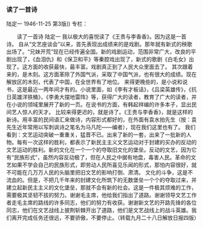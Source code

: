 ### 读了一首诗
陆定一
1946-11-25
第3版()
专栏：

　　读了一首诗
    陆定一
    我以极大的喜悦读了《王贵与李香香》。因为这是一首诗。
    自从“文艺座谈会”以来，首先表现出成绩来的是戏剧。那年就有新式的秧歌出场了。“兄妹开荒”现在已经传遍全国。新的戏剧运动，范围非常广大，改良的平剧出现了，《血泪仇》和《保卫和平》等秦腔戏出现了，新式的歌剧《白毛女》出现了。这方面的收获最快，最丰富。戏剧真正到了人民大众里面去了。
    其次跟着来的，是木刻。这方面革除了外国气派，采取了中国气派，也有很大的成绩。现在解放区的木刻，代表了中国，在全世界有了地位。
    来得更晚些的，是小说和说书，这是最近一两年间才有的。小说里面，如《李有才板话》，《吕梁英雄传》，《抗日英雄洋铁桶》，《李勇大摆地雷阵》等，获得广大的读者，教育了广大的读者，并在小说的领域里展开了新的一页。在说书的方面，有韩起祥编的许多本子，显出民间艺人惊人的天才。
    比较来得更迟的，就是诗了。《王贵与李香香》，就是这样的新诗。用丰富的民间语汇来做诗，内容形式都好的，在外面有袁水拍先生（按：袁先生近年常用以写刺讽诗之笔名为马凡陀——编者），现在我们这里也有了。
    我们看到：文艺运动突破一重重关，猛晋不已。出来了新的一套，出来了一批新的人物。每有一次这样的胜利，都表示了新民主主义文艺运动对于封建的买办的反动的文艺运动的胜利。新的文化在一个一个的夺取旧文化的堡垒。反动的文艺，因为它有“民族形式”，虽然内容反动极了，但在人民之中据有地盘，毒害人民。革命的文艺如果不学会自己的民族形式，即劳动人民所喜见乐闻的形式，那怕内容很好，就不可能在几万万人民的头脑里把旧文艺的影响打倒、肃清。
    文化的斗争，这是不流血的。但是，不把几千年来的封建文化所筑下的无数堡垒一个个的夺取过来，并建立起新民主主义的文化堡垒，那就不会有新的社会。这是一件极其烦难的工作，需要极其坚韧不拔的努力。谢谢毛主席，他给我们指出了道路。谢谢领导文艺工作者走毛主席的路线的许多同志，他们的努力有收获。谢谢新文艺的开路先锋的各位同志，他们在文艺战线上披荆斩棘开出了道路，他们是文艺战线上的战斗英雄。我们离开完成任务还很远，不要骄傲，不要停止。（转载九月二十八日解放日报四版）
